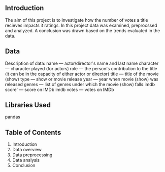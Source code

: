 ## Introduction 

The aim of this project is to investigate how the number of votes a title recieves impacts it ratings. In this project data was examined, preprocssed and analyzed. A conclusion was drawn based on the trends evaluated in the data.

## Data 

Description of data:
name — actor/director's name and last name
character — character played (for actors)
role — the person's contribution to the title (it can be in the capacity of either actor or director)
title — title of the movie (show)
type — show or movie
release year — year when movie (show) was released
genres — list of genres under which the movie (show) falls
imdb score' — score on IMDb
imdb votes — votes on IMDb

## Libraries Used 
pandas

## Table of Contents 
1. Introduction
2. Data overview
3. Data preprocessing
4. Data analysis
5. Conclusion 
